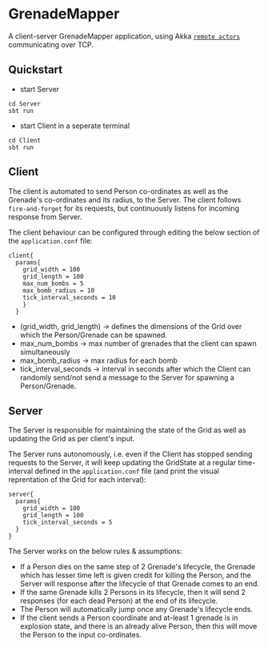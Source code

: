 # GrenadeMapper

A client-server GrenadeMapper application, using Akka [`remote actors`](https://doc.akka.io/docs/akka/current/remoting.html) communicating over TCP.

## Quickstart

* start Server
```console
cd Server
sbt run
```
* start Client in a seperate terminal
```console
cd Client
sbt run
```

## Client

The client is automated to send Person co-ordinates as well as the Grenade's co-ordinates and its radius, to the Server. The client follows `fire-and-forget` for its requests, but continuously listens for incoming response from Server.

The client behaviour can be configured through editing the below section of the `application.conf` file:

```properties
client{
  params{
    grid_width = 100
    grid_length = 100
    max_num_bombs = 5
    max_bomb_radius = 10
    tick_interval_seconds = 10
    }
  }
```

* (grid_width, grid_length) -> defines the dimensions of the Grid over which the Person/Grenade can be spawned.
* max_num_bombs -> max number of grenades that the client can spawn simultaneously
* max_bomb_radius -> max radius for each bomb
* tick_interval_seconds -> interval in seconds after which the Client can randomly send/not send a message to the Server for spawning a Person/Grenade.

## Server

The Server is responsible for maintaining the state of the Grid as well as updating the Grid as per client's input.

The Server runs autonomously, i.e. even if the Client has stopped sending requests to the Server, it will keep updating the GridState at a regular time-interval defined in the `application.conf` file (and print the visual reprentation of the Grid for each interval):

```properties
server{
  params{
    grid_width = 100
    grid_length = 100
    tick_interval_seconds = 5
  }
}
```

The Server works on the below rules & assumptions:

* If a Person dies on the same step of 2 Grenade's lifecycle, the Grenade which has lesser time left is given credit for killing the Person, and the Server will response after the lifecycle of that Grenade comes to an end.
* If the same Grenade kills 2 Persons in its lifecycle, then it will send 2 responses (for each dead Person) at the end of its lifecycle.
* The Person will automatically jump once any Grenade's lifecycle ends.
* If the client sends a Person coordinate and at-least 1 grenade is in explosion state, and there is an already alive Person, then this will move the Person to the input co-ordinates.
